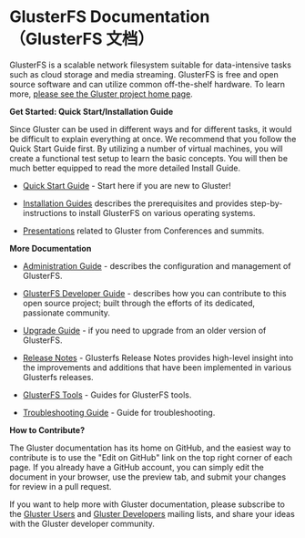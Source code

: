 # GlusterFS Documentation （GlusterFS 文档）

GlusterFS is a scalable network filesystem
suitable for data-intensive tasks such as cloud storage and media streaming.
GlusterFS is free and open source software and can utilize common off-the-shelf
hardware. To learn more, [please see the Gluster project home page](http://www.gluster.org).

**Get Started: Quick Start/Installation Guide**

Since Gluster can be used in different ways and for different tasks, it would be difficult
to explain everything at once. We recommend that you follow the Quick Start Guide first. By
utilizing a number of virtual machines, you will create a functional test setup to learn the
basic concepts. You will then be much better equipped to read the more detailed
Install Guide.

-  [Quick Start Guide](./Quick-Start-Guide/Quickstart.md) - Start here if you are new to Gluster!

-  [Installation Guides](./Install-Guide/Overview.md) describes the prerequisites and provides step-by-instructions to install GlusterFS on various operating systems.

-  [Presentations](./presentations/index.md) related to Gluster from Conferences and summits.

**More Documentation**

-  [Administration Guide](./Administrator-Guide/index.md) - describes the configuration and management of GlusterFS.

-  [GlusterFS Developer Guide](./Developer-guide/Developers-Index.md) - describes how you can contribute to this open source project; built through the efforts of its dedicated, passionate community.

-  [Upgrade Guide](./Upgrade-Guide/README.md) - if you need to upgrade from an older version of GlusterFS.

-  [Release Notes](./release-notes/index.md) - Glusterfs Release Notes provides high-level insight into the improvements and  additions that have been implemented in various Glusterfs releases.

-  [GlusterFS Tools](./GlusterFS-Tools/README.md) - Guides for GlusterFS tools.

-  [Troubleshooting Guide](./Troubleshooting/README.md) - Guide for troubleshooting.

**How to Contribute?**

The Gluster documentation has its home on GitHub, and the easiest way to contribute is to use
the "Edit on GitHub" link on the top right corner of each page. If you already have a GitHub
account, you can simply edit the document in your browser, use the preview tab, and submit
your changes for review in a pull request.

If you want to help more with Gluster documentation, please subscribe to the [Gluster
Users](https://lists.gluster.org/mailman/listinfo/gluster-users) and [Gluster
Developers](https://lists.gluster.org/mailman/listinfo/gluster-devel) mailing lists,
and share your ideas with the Gluster developer community.

